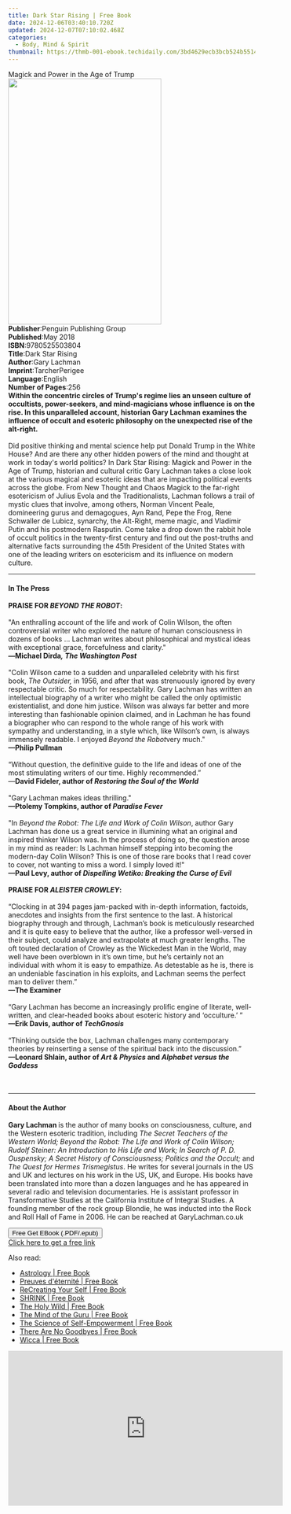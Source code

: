```yaml
---
title: Dark Star Rising | Free Book
date: 2024-12-06T03:40:10.720Z
updated: 2024-12-07T07:10:02.468Z
categories:
  - Body, Mind & Spirit
thumbnail: https://thmb-001-ebook.techidaily.com/3bd4629ecb3bcb524b5514af3aa0ac800be8ecb879787e2887a34e74b70ffbe3.jpg
---
```

<main id="book-container">
  <div class="flex flex-col">
    <div class="book-brief flex-1 py-6 px-4 sm:p-6 md:py-10 md:px-8">
      <!-- brief-->
      <div class="book-brief-main">Magick and Power in the Age of Trump</div>
    </div>
    <div
      class="book-meta-info flex-1 grid gap-4 col-start-1 col-end-3 row-start-1 sm:mb-6 sm:grid-cols-4 lg:gap-6 lg:col-start-2 lg:row-end-6 lg:row-span-6 lg:mb-0"
    >
      <div
        class="book-meta-info-left place-content-center mt-4 p-4 text-sm leading-6 col-start-2 col-span-2 dark:text-slate-400"
      >
        <img
          class="w-full h-500 object-cover rounded-lg sm:h-255 sm:col-span-2 lg:col-span-full"
          src="https://img-001-ebook.techidaily.com/014bb37c402702ed9eac894979a8d2fe9f29754d8f36b4bc5d19318695fd4fc4.jpg"
          alt=""
          width="312"
          height="500"
        />
      </div>
      <div
        class="book-meta-info-right mt-2 col-start-1 row-start-2 col-span-3 self-center"
      >
        <!-- meta data  -->
        <div class="flex flex-col px-4 md:px-8">
          <div class="flex-1">
            <strong>Publisher</strong>:<span class="px-2"
              >Penguin Publishing Group</span
            >
          </div>
          <div class="flex-1">
            <strong>Published</strong>:<span class="px-2">May 2018</span>
          </div>
          <div class="flex-1">
            <strong>ISBN</strong>:<span class="px-2">9780525503804</span>
          </div>
          <div class="flex-1">
            <strong>Title</strong>:<span class="px-2">Dark Star Rising</span>
          </div>
          <div class="flex-1">
            <strong>Author</strong>:<span class="px-2">Gary Lachman</span>
          </div>
          <div class="flex-1">
            <strong>Imprint</strong>:<span class="px-2">TarcherPerigee</span>
          </div>
          <div class="flex-1">
            <strong>Language</strong>:<span class="px-2">English</span>
          </div>
          <div class="flex-1">
            <strong>Number of Pages</strong>:<span class="px-2">256</span>
          </div>
        </div>
      </div>
    </div>
    <div class="book-description flex-1 py-6 px-4 sm:p-6 md:py-10 md:px-8">
      <div class="book-description-main">
        <div accordion-content="" id="description">
          <b
            >Within the concentric circles of Trump's regime lies an unseen
            culture of occultists, power-seekers, and mind-magicians whose
            influence is on the rise. In this unparalleled account, historian
            Gary Lachman examines the influence of occult and esoteric
            philosophy on the unexpected rise of the alt-right.</b
          ><br /><br />Did positive thinking and mental science help put Donald
          Trump in the White House? And are there any other hidden powers of the
          mind and thought at work in today's world politics? In Dark Star
          Rising: Magick and Power in the Age of Trump, historian and cultural
          critic Gary Lachman takes a close look at the various magical and
          esoteric ideas that are impacting political events across the globe.
          From New Thought and Chaos Magick to the far-right esotericism of
          Julius Evola and the Traditionalists, Lachman follows a trail of
          mystic clues that involve, among others, Norman Vincent Peale,
          domineering gurus and demagogues, Ayn Rand, Pepe the Frog, Rene
          Schwaller de Lubicz, synarchy, the Alt-Right, meme magic, and Vladimir
          Putin and his postmodern Rasputin. Come take a drop down the rabbit
          hole of occult politics in the twenty-first century and find out the
          post-truths and alternative facts surrounding the 45th President of
          the United States with one of the leading writers on esotericism and
          its influence on modern culture.
        </div>
        <div class="accordion-fader"></div>
      </div>
    </div>
    <div class="book-excerpts flex-1 py-6 px-4 sm:p-6 md:py-10 md:px-8">
      <!-- excerpts-->
      <div class="book-excerpts-main">
        <hr />
        <h4 class="placeholder placeholder-heading">
          <span>In The Press</span>
        </h4>
        <p>
          <b>PRAISE FOR <i>BEYOND THE ROBOT</i>:</b><br /><br />"An enthralling
          account of the life and work of Colin Wilson, the often controversial
          writer who explored the nature of human consciousness in dozens of
          books ... Lachman writes about philosophical and mystical ideas with
          exceptional grace, forcefulness and clarity."<br /><b
            ><i><b>—</b></i
            ><b>Michael Dirda</b><i><b>,&nbsp;</b>The Washington Post</i></b
          ><br /><br />"Colin Wilson came to a sudden and unparalleled celebrity
          with his first book,&nbsp;<i>The Outsider,</i>&nbsp;in 1956, and after
          that was strenuously ignored by every respectable critic. So much for
          respectability. Gary&nbsp;Lachman has written an intellectual
          biography of a writer who might be called the only optimistic
          existentialist, and done him justice. Wilson was always far better and
          more interesting than fashionable&nbsp;opinion claimed, and in Lachman
          he has found a biographer who can respond to the whole range of his
          work with sympathy and understanding, in a style which, like Wilson’s
          own, is always immensely&nbsp;readable. I enjoyed&nbsp;<i
            >Beyond the Robot</i
          >very much."&nbsp;<br /><b>—Philip Pullman<br /></b><br />“Without
          question, the definitive guide to the life and ideas of one of the
          most stimulating writers of our time. Highly recommended.” <br />—<b
            >David Fideler, author of&nbsp;<i
              >Restoring the Soul of the World</i
            ></b
          ><br /><br />"Gary Lachman makes ideas thrilling."&nbsp;<br /><b
            >—Ptolemy Tompkins, author of&nbsp;<i>Paradise Fever</i
            ><br /><br /></b
          >"In&nbsp;<i>Beyond the Robot: The Life and Work of Colin Wilson</i>,
          author Gary Lachman has done us a great service in illumining what an
          original and inspired thinker Wilson was. In the process of doing so,
          the question arose in my mind as reader: Is Lachman himself stepping
          into becoming the modern-day Colin Wilson? This is one of those rare
          books that I read cover to cover, not wanting to miss a word. I simply
          loved it!"<br /><b
            ><b>—</b>Paul Levy, author of&nbsp;<i
              >Dispelling Wetiko: Breaking the Curse of Evil&nbsp;<br /><br /></i
            >PRAISE FOR <i>ALEISTER CROWLEY</i>:<br /><br /></b
          >“Clocking in at 394 pages jam-packed with in-depth information,
          factoids, anecdotes and insights from the first sentence to the last.
          A historical biography through and through, Lachman’s book is
          meticulously researched and it is quite easy to believe that the
          author, like a professor well-versed in their subject, could analyze
          and extrapolate at much greater lengths. The oft touted declaration of
          Crowley as the Wickedest Man in the World, may well have been
          overblown in it’s own time, but he’s certainly not an individual with
          whom it is easy to empathize. As detestable as he is, there is an
          undeniable fascination in his exploits, and Lachman seems the perfect
          man to deliver them.”<b><br /><b>—The Examiner</b><br /><br /></b
          >“Gary Lachman has become an increasingly prolific engine of literate,
          well-written, and clear-headed books about esoteric history and
          ‘occulture.’ ”<b
            ><br /><b>—Erik Davis, author of&nbsp;<i>TechGnosis</i></b
            ><br /><br /></b
          >“Thinking outside the box, Lachman challenges many contemporary
          theories by reinserting a sense of the spiritual back into the
          discussion.”&nbsp;<b
            ><br /><b
              >—Leonard Shlain, author of&nbsp;<i>Art &amp; Physics</i
              >&nbsp;and&nbsp;<i>Alphabet versus the Goddess</i></b
            ><br /><br />&nbsp;</b
          >
        </p>
      </div>
    </div>
    <div class="book-about-author flex-1 py-6 px-4 sm:p-6 md:py-10 md:px-8">
      <!-- about author-->
      <div class="book-main-author-main">
        <hr />
        <h4 class="placeholder placeholder-heading">
          <span>About the Author</span>
        </h4>
        <p>
          <b>Gary Lachman </b>is the author of many books on consciousness,
          culture, and the Western esoteric tradition, including
          <i
            >The Secret Teachers of the Western World; Beyond the Robot: The
            Life and Work of Colin Wilson; Rudolf Steiner: An Introduction to
            His Life and Work; In Search of P. D. Ouspensky; A Secret History of
            Consciousness; Politics and the Occult;</i
          >
          and <i>The Quest for Hermes Trismegistus</i>. He writes for several
          journals in the US and UK and lectures on his work in the US, UK, and
          Europe. His books have been translated into more than a dozen
          languages and he has appeared in several radio and television
          documentaries. He is&nbsp;assistant professor in Transformative
          Studies at the California Institute of Integral Studies. A founding
          member of the rock group Blondie, he was inducted into the Rock and
          Roll Hall of Fame in 2006. He can be reached at GaryLachman.co.uk
        </p>
      </div>
    </div>
    <div class="book-free-get flex-1 py-6 px-4 sm:p-6 md:py-10 md:px-8">
      <button
        id="btn-free-get"
        class="bg-blue-500 hover:bg-blue-700 text-white font-bold py-2 px-4 rounded"
      >
        Free Get EBook (.PDF/.epub)
      </button>
      <div id="countdown-display" class="px-2 text-lg mt-2"></div>
      <a
        id="free-link"
        class="hidden bg-blue-500 hover:bg-blue-700 text-white font-bold py-2 px-4 rounded"
        href="https://www.ebooks.com/en-us/book/95855111/dark-star-rising/gary-lachman/"
        target="_blank"
        >Click here to get a free link</a
      >
    </div>
    <script>
      let countdownTime = 0;
      let countdownInterval = null;
      document
        .getElementById('btn-free-get')
        .addEventListener('click', startCountdown);
      function startCountdown() {
        countdownTime = new Date().getTime() + 60000 * 3;
        countdownInterval = setInterval(updateCountdown, 1000);
        document.getElementById('btn-free-get').disabled = true;
        document
          .getElementById('btn-free-get')
          .classList.add('bg-gray-500', 'cursor-not-allowed');
      }
      function updateCountdown() {
        let currentTime = new Date().getTime();
        let timeLeft = countdownTime - currentTime;
        let secondsLeft = Math.floor(timeLeft / 1000);
        document.getElementById('countdown-display').innerHTML =
          `Remaining time: ${secondsLeft} seconds.`;
        if (secondsLeft <= 0) {
          clearInterval(countdownInterval);
          document.getElementById('btn-free-get').classList.add('hidden');
          document.getElementById('free-link').classList.remove('hidden');
          document.getElementById('countdown-display').innerHTML = '';
        }
      }
    </script>
  </div>
</main>

<ins class="adsbygoogle"
      style="display:block"
      data-ad-client="ca-pub-7571918770474297"
      data-ad-slot="8358498916"
      data-ad-format="auto"
      data-full-width-responsive="true"></ins>
    

<span class="atpl-alsoreadstyle">Also read:</span>
<div><ul>
<li><a href="https://novels-ebooks.techidaily.com/96325944-9780744044584-astrology/"><u>Astrology | Free Book</u></a></li>
<li><a href="https://novels-ebooks.techidaily.com/96326015-9782824630519-preuves-deternite/"><u>Preuves d'éternité | Free Book</u></a></li>
<li><a href="https://novels-ebooks.techidaily.com/96321064-9781401945664-recreating-your-self/"><u>ReCreating Your Self | Free Book</u></a></li>
<li><a href="https://novels-ebooks.techidaily.com/96320832-9781783253142-shrink/"><u>SHRINK | Free Book</u></a></li>
<li><a href="https://novels-ebooks.techidaily.com/96325367-9781608685288-the-holy-wild/"><u>The Holy Wild | Free Book</u></a></li>
<li><a href="https://novels-ebooks.techidaily.com/96317854-9789381398104-the-mind-of-the-guru/"><u>The Mind of the Guru | Free Book</u></a></li>
<li><a href="https://novels-ebooks.techidaily.com/96323522-9781401957254-the-science-of-self-empowerment/"><u>The Science of Self-Empowerment | Free Book</u></a></li>
<li><a href="https://novels-ebooks.techidaily.com/96321063-9781401933876-there-are-no-goodbyes/"><u>There Are No Goodbyes | Free Book</u></a></li>
<li><a href="https://novels-ebooks.techidaily.com/96320821-9781580059145-wicca/"><u>Wicca | Free Book</u></a></li>
</ul></div>

<!-- affiliate ads begin -->
<iframe width="560" height="315" src="https://www.youtube.com/embed/gkdZ3A1mock?si=2zeR5GtTU2VujM_w" title="YouTube video player" frameborder="0" allow="accelerometer; autoplay; clipboard-write; encrypted-media; gyroscope; picture-in-picture; web-share" referrerpolicy="strict-origin-when-cross-origin" allowfullscreen></iframe>
<!-- affiliate ads end -->

